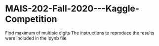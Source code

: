 # MAIS-202-Fall-2020---Kaggle-Competition
Find maximum of multiple digits
The instructions to reproduce the results were included in the ipynb file.
